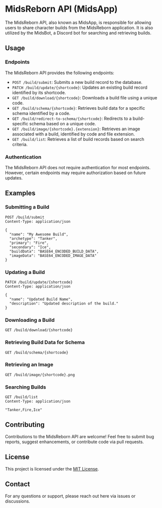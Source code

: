 # MidsReborn API (MidsApp)

The MidsReborn API, also known as MidsApp, is responsible for allowing users to share character builds from the MidsReborn application. It is also utilized by the MidsBot, a Discord bot for searching and retrieving builds.

## Usage

### Endpoints

The MidsReborn API provides the following endpoints:

- `POST /build/submit`: Submits a new build record to the database.
- `PATCH /build/update/{shortcode}`: Updates an existing build record identified by its shortcode.
- `GET /build/download/{shortcode}`: Downloads a build file using a unique code.
- `GET /build/schema/{shortcode}`: Retrieves build data for a specific schema identified by a code.
- `GET /build/redirect-to-schema/{shortcode}`: Redirects to a build-specific schema based on a unique code.
- `GET /build/image/{shortcode}.{extension}`: Retrieves an image associated with a build, identified by code and file extension.
- `GET /build/list`: Retrieves a list of build records based on search criteria.

### Authentication

The MidsReborn API does not require authentication for most endpoints. However, certain endpoints may require authorization based on future updates.

## Examples

### Submitting a Build

```http
POST /build/submit
Content-Type: application/json

{
  "name": "My Awesome Build",
  "archetype": "Tanker",
  "primary": "Fire",
  "secondary": "Ice",
  "buildData": "BASE64_ENCODED_BUILD_DATA",
  "imageData": "BASE64_ENCODED_IMAGE_DATA"
}
```

### Updating a Build

```http
PATCH /build/update/{shortcode}
Content-Type: application/json

{
  "name": "Updated Build Name",
  "description": "Updated description of the build."
}
```

### Downloading a Build

```http
GET /build/download/{shortcode}
```

### Retrieving Build Data for Schema

```http
GET /build/schema/{shortcode}
```

### Retrieving an Image

```http
GET /build/image/{shortcode}.png
```

### Searching Builds

```http
GET /build/list
Content-Type: application/json

"Tanker,Fire,Ice"
```

###

## Contributing

Contributions to the MidsReborn API are welcome! Feel free to submit bug reports, suggest enhancements, or contribute code via pull requests.

## License

This project is licensed under the [MIT License](LICENSE).

## Contact

For any questions or support, please reach out here via issues or discussions.
